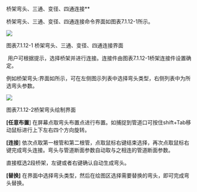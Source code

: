 桥架弯头、三通、变径、四通连接**

桥架弯头、三通、变径、四通连接命令界面如图表7.1.12-1所示。

![](file:///C:\Users\pkpm\AppData\Local\Temp\ksohtml5908\wps38.jpg)

图表7.1.12-1 桥架弯头、三通、变径、四通连接界面

 用户可根据提示，选择桥架并进行连接。连接件由图表7.1.12-1桥架连接件设置确定。

例如桥架弯头:界面如所示，可在左侧图示列表中选择弯头类型，右侧列表中为所选弯头参数。

![](file:///C:\Users\pkpm\AppData\Local\Temp\ksohtml5908\wps39.jpg)

图表7.1.12-2桥架弯头绘制界面

**\[任意布置**\] 在屏幕点取弯头布置点进行布置。如捕捉到管道口可按住shift+Tab移动鼠标进行上下左右四个方向旋转。

**\[连接**\] 依次点取第一根管和第二根管，点取鼠标右键结束选择，再次点取鼠标右键完成弯头连接。弯头与管道断面参数自动取与之相连的管道断面参数。

直接框选2段桥架，左键或者右键确认自动生成弯头。

**\[替换\]** 在界面中选择弯头类型，然后在绘图区选择需要替换的弯头，即可完成弯头替换。